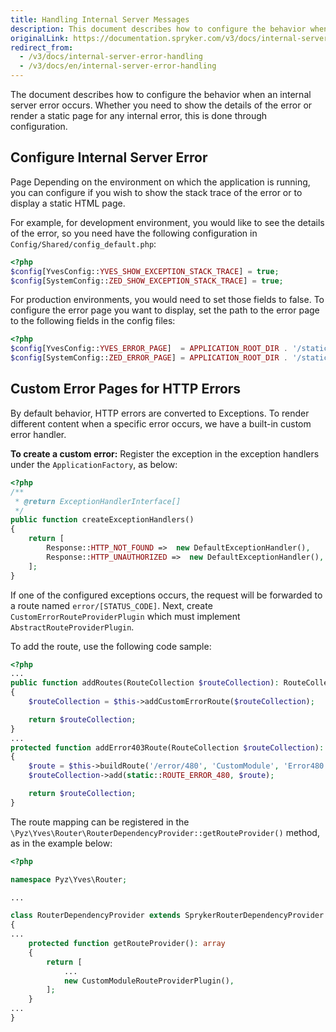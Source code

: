 ```yaml
---
title: Handling Internal Server Messages
description: This document describes how to configure the behavior when an internal server error occurs.
originalLink: https://documentation.spryker.com/v3/docs/internal-server-error-handling
redirect_from:
  - /v3/docs/internal-server-error-handling
  - /v3/docs/en/internal-server-error-handling
---
```


The document describes how to configure the behavior when an internal server error occurs. Whether you need to show the details of the error or render a static page for any internal error, this is done through configuration.

## Configure Internal Server Error
Page Depending on the environment on which the application is running, you can configure if you wish to show the stack trace of the error or to display a static HTML page.

For example, for development environment, you would like to see the details of the error, so you need have the following configuration in `Config/Shared/config_default.php`:

```php
<?php
$config[YvesConfig::YVES_SHOW_EXCEPTION_STACK_TRACE] = true;
$config[SystemConfig::ZED_SHOW_EXCEPTION_STACK_TRACE] = true;
```

For production environments, you would need to set those fields to false. To configure the error page you want to display, set the path to the error page to the following fields in the config files:

```php
<?php
$config[YvesConfig::YVES_ERROR_PAGE]  = APPLICATION_ROOT_DIR . '/static/public/Yves/errorpage/error.html';
$config[SystemConfig::ZED_ERROR_PAGE] = APPLICATION_ROOT_DIR . '/static/public/Yves/errorpage/error.html';
```

## Custom Error Pages for HTTP Errors
By default behavior, HTTP errors are converted to Exceptions. To render different content when a specific error occurs, we have a built-in custom error handler.

**To create a custom error:**
Register the exception in the exception handlers under the `ApplicationFactory`, as below:

```php
<?php
/**
 * @return ExceptionHandlerInterface[]
 */
public function createExceptionHandlers()
{
    return [
        Response::HTTP_NOT_FOUND =>  new DefaultExceptionHandler(),
        Response::HTTP_UNAUTHORIZED =>  new DefaultExceptionHandler(),
    ];
}
```

If one of the configured exceptions occurs, the request will be forwarded to a route named `error/[STATUS_CODE]`.
Next, create `CustomErrorRouteProviderPlugin` which must implement `AbstractRouteProviderPlugin`.

To add the route, use the following code sample:

```php
<?php
...
public function addRoutes(RouteCollection $routeCollection): RouteCollection
{
    $routeCollection = $this->addCustomErrorRoute($routeCollection);

    return $routeCollection;
}
...
protected function addError403Route(RouteCollection $routeCollection): RouteCollection
{
    $route = $this->buildRoute('/error/480', 'CustomModule', 'Error480', 'indexAction');
    $routeCollection->add(static::ROUTE_ERROR_480, $route);

    return $routeCollection;
}
```

 The route mapping can be registered in the `\Pyz\Yves\Router\RouterDependencyProvider::getRouteProvider()` method, as in the example below:
 
 
```php
<?php

namespace Pyz\Yves\Router;

...

class RouterDependencyProvider extends SprykerRouterDependencyProvider
{
...
    protected function getRouteProvider(): array
    {
        return [
            ...
            new CustomModuleRouteProviderPlugin(),
        ];
    }
...
}
```
